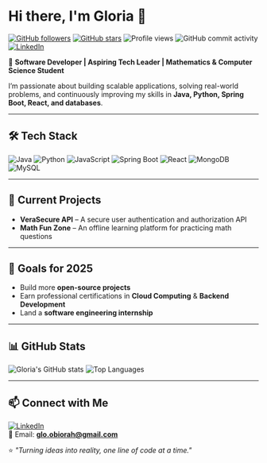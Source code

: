 # Hi there, I'm Gloria 👋

[![GitHub followers](https://img.shields.io/github/followers/DevGloriaa?style=social)](https://github.com/DevGloriaa)
[![GitHub stars](https://img.shields.io/github/stars/DevGloriaa?style=social)](https://github.com/DevGloriaa)
![Profile views](https://komarev.com/ghpvc/?username=DevGloriaa&color=blueviolet)
![GitHub commit activity](https://img.shields.io/github/commit-activity/m/DevGloriaa/DevGloriaa)
[![LinkedIn](https://img.shields.io/badge/LinkedIn-Connect-blue)](https://linkedin.com/in/devgloriaa)

🚀 **Software Developer | Aspiring Tech Leader | Mathematics & Computer Science Student**  

I’m passionate about building scalable applications, solving real-world problems, and continuously improving my skills in **Java, Python, Spring Boot, React, and databases**.  

---

## 🛠 Tech Stack  
![Java](https://img.shields.io/badge/Java-ED8B00?style=for-the-badge&logo=java&logoColor=white)
![Python](https://img.shields.io/badge/Python-3776AB?style=for-the-badge&logo=python&logoColor=white)
![JavaScript](https://img.shields.io/badge/JavaScript-F7DF1E?style=for-the-badge&logo=javascript&logoColor=black)
![Spring Boot](https://img.shields.io/badge/Spring_Boot-6DB33F?style=for-the-badge&logo=springboot&logoColor=white)
![React](https://img.shields.io/badge/React-20232A?style=for-the-badge&logo=react&logoColor=61DAFB)
![MongoDB](https://img.shields.io/badge/MongoDB-4EA94B?style=for-the-badge&logo=mongodb&logoColor=white)
![MySQL](https://img.shields.io/badge/MySQL-005C84?style=for-the-badge&logo=mysql&logoColor=white)

---

## 📌 Current Projects  
- **VeraSecure API** – A secure user authentication and authorization API  
- **Math Fun Zone** – An offline learning platform for practicing math questions  

---

## 🎯 Goals for 2025  
- Build more **open-source projects**  
- Earn professional certifications in **Cloud Computing** & **Backend Development**  
- Land a **software engineering internship**  

---

## 📊 GitHub Stats  
![Gloria's GitHub stats](https://github-readme-stats.vercel.app/api?username=DevGloriaa&show_icons=true&theme=radical)
![Top Languages](https://github-readme-stats.vercel.app/api/top-langs/?username=DevGloriaa&layout=compact&theme=radical)

---

## 📫 Connect with Me  
[![LinkedIn](https://img.shields.io/badge/LinkedIn-Connect-blue)](https://linkedin.com/in/devgloriaa)  
📧 Email: **glo.obiorah@gmail.com**  

⭐ *"Turning ideas into reality, one line of code at a time."*
